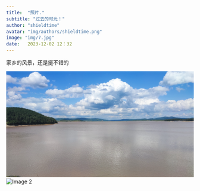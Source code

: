 ```yaml
---
title:  "照片."
subtitle: "过去的时光！"
author: "shieldtime"
avatar: "img/authors/shieldtime.png"
image: "img/7.jpg"
date:   2023-12-02 12：32
---
```


家乡的风景，还是挺不错的

<body>
    <div class="waterfall">
      <!-- 瀑布流的图片项 -->
      <div class="item-box">
        <img src="img/4.jpg" class="img" alt="Image 1">
        <img src="img/1.jpg" class="img" alt="Image 2">
      </div>
      <!-- 更多图片项 -->